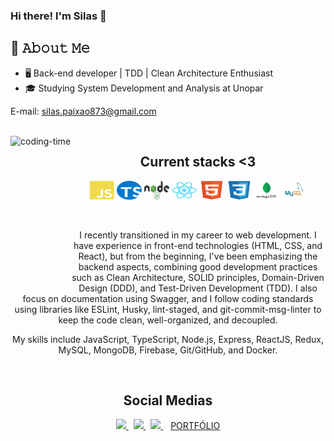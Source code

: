 ### Hi there! I'm Silas 👋

## :book: 𝙰𝚋𝚘𝚞𝚝 𝙼𝚎
- 🖥 Back-end developer | TDD | Clean Architecture Enthusiast
- 🎓 Studying System Development and Analysis at Unopar

E-mail: silas.paixao873@gmail.com


<div  align="center"> 
  <div style="display: inline_block"><br>
    <img align="left" height="250" alt="coding-time" src="code.gif">
    <h2 align="center">Current stacks <3</h2>
    <img align="center" height="30" width="40" alt="js-icon"  src="https://raw.githubusercontent.com/devicons/devicon/master/icons/javascript/javascript-plain.svg">
      <img align="center" height="30" width="40" alt="css-icon" src="https://github.com/SilasPaixao/SilasPaixao/blob/main/ts.png?raw=true">
      <img align="center" height="30" width="40" alt="css-icon" src="https://github.com/SilasPaixao/SilasPaixao/blob/main/nodejs_original_wordmark_logo_icon_146412.png?raw=true">
      <img align="center" height="30" width="40" alt="react-icon" src="https://raw.githubusercontent.com/devicons/devicon/master/icons/react/react-original.svg">
      <img align="center" height="30" width="40" alt="html-icon" src="https://raw.githubusercontent.com/devicons/devicon/master/icons/html5/html5-original.svg">
      <img align="center" height="30" width="40" alt="css-icon" src="https://raw.githubusercontent.com/devicons/devicon/master/icons/css3/css3-original.svg">
      <img align="center" height="30" width="40" alt="css-icon" src="https://github.com/SilasPaixao/SilasPaixao/blob/main/images.png?raw=true">
      <img align="center" height="30" width="40" alt="css-icon" src="https://github.com/SilasPaixao/SilasPaixao/blob/main/mysql-ar21.png?raw=true">


  </div>

  <div>
<br />
<br />

  
I recently transitioned in my career to web development. I have experience in front-end technologies (HTML, CSS, and React), but from the beginning, I've been emphasizing the backend aspects, combining good development practices such as Clean Architecture, SOLID principles, Domain-Driven Design (DDD), and Test-Driven Development (TDD). I also focus on documentation using Swagger, and I follow coding standards using libraries like ESLint, Husky, lint-staged, and git-commit-msg-linter to keep the code clean, well-organized, and decoupled.

My skills include JavaScript, TypeScript, Node.js, Express, ReactJS, Redux, MySQL, MongoDB, Firebase, Git/GitHub, and Docker.


<br />
 </div>
  
  <h2 align="center">Social Medias</h2>
    <a href = "mailto: silas.paixao873@gmail.com">
      <img width="30" src="https://encrypted-tbn0.gstatic.com/images?q=tbn:ANd9GcTq3Io3fBSQ4UAlvkjbqlXy2Q3ldKt4z-Rz9tWg3o9OsQ&s">
    </a>&nbsp;
    <a href = "https://www.linkedin.com/in/silas-paix%C3%A3o-8a2a85205/">
      <img width="50" src="https://blog.waalaxy.com/wp-content/uploads/2021/01/Linkedin-Logo-2048x1280.png">
    </a>&nbsp;
    <a href = "https://www.instagram.com/silas.paixa0/">
      <img width="25" src="https://cdn-icons-png.flaticon.com/512/2111/2111463.png">
    </a> &nbsp;&nbsp;
   <a href = "https://acesse.dev/portfolio-silas">
      PORTFÓLIO
    </a>
</div>
